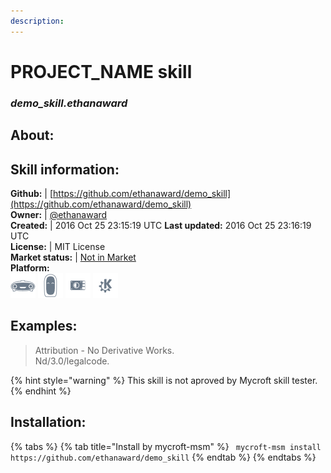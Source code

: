 ```yaml
---    
description:   
---    
```

# PROJECT_NAME skill  
### _demo_skill.ethanaward_  
## About:  


## Skill information:  
**Github:** | [https://github.com/ethanaward/demo_skill](https://github.com/ethanaward/demo_skill)  
**Owner:** | [@ethanaward](https://github.com/ethanaward)  
**Created:** | 2016 Oct 25 23:15:19 UTC  **Last updated:** 2016 Oct 25 23:16:19 UTC  
**License:** | MIT License  
**Market status:** | [Not in Market](https://market.mycroft.ai/skill/)  
**Platform:**  
 ![](../.gitbook/assets/mark-1-icon.png)  ![](../.gitbook/assets/mark-2-icon.png)  ![](../.gitbook/assets/picroft-icon.png)  ![](../.gitbook/assets/kde.png)   
## Examples:  
> Attribution - No Derivative Works.  
> Nd/3.0/legalcode.  
  
{% hint style="warning" %}
This skill is not aproved by Mycroft skill tester.
{% endhint %}
    
## Installation:  
{% tabs %}
{% tab title="Install by mycroft-msm" %}
``` mycroft-msm install https://github.com/ethanaward/demo_skill```
{% endtab %}
  {% endtabs %}
  